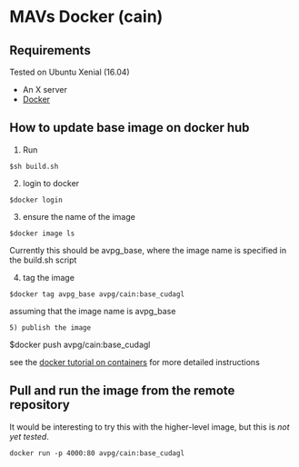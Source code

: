 # MAVs Docker (cain)

## Requirements
Tested on Ubuntu Xenial (16.04)
* An X server
* [Docker](https://www.docker.com/get-docker)

## How to update base image on docker hub
1) Run
```
$sh build.sh
```
2) login to docker
```
$docker login
```
3) ensure the name of the image
```
$docker image ls
```
Currently this should be avpg_base, where the image name is specified in the build.sh script

4) tag the image
```
$docker tag avpg_base avpg/cain:base_cudagl
```
assuming that the image name is avpg_base
```
5) publish the image
```
$docker push avpg/cain:base_cudagl

see the [docker tutorial on containers](https://docs.docker.com/get-started/part2/#build-the-app) for more detailed instructions

## Pull and run the image from the remote repository
It would be interesting to try this with the higher-level image, but this is *not yet tested*.
```
docker run -p 4000:80 avpg/cain:base_cudagl
```
